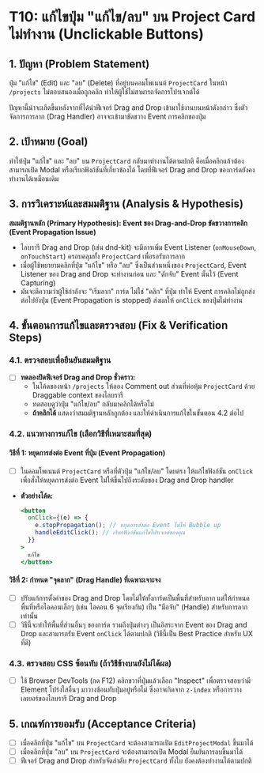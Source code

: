 # T10: แก้ไขปุ่ม "แก้ไข/ลบ" บน Project Card ไม่ทำงาน (Unclickable Buttons)

## 1. ปัญหา (Problem Statement)

ปุ่ม "แก้ไข" (Edit) และ "ลบ" (Delete) ที่อยู่บนคอมโพเนนต์ `ProjectCard` ในหน้า `/projects` ไม่ตอบสนองเมื่อถูกคลิก ทำให้ผู้ใช้ไม่สามารถจัดการโปรเจกต์ได้

ปัญหานี้น่าจะเกิดขึ้นหลังจากที่ได้นำฟีเจอร์ Drag and Drop เข้ามาใช้งานบนหน้าดังกล่าว ซึ่งตัวจัดการการลาก (Drag Handler) อาจจะเข้ามาขัดขวาง Event การคลิกของปุ่ม

## 2. เป้าหมาย (Goal)

ทำให้ปุ่ม "แก้ไข" และ "ลบ" บน `ProjectCard` กลับมาทำงานได้ตามปกติ คือเมื่อคลิกแล้วต้องสามารถเปิด Modal หรือเรียกฟังก์ชันที่เกี่ยวข้องได้ โดยที่ฟีเจอร์ Drag and Drop ของการ์ดยังคงทำงานได้เหมือนเดิม

## 3. การวิเคราะห์และสมมติฐาน (Analysis & Hypothesis)

**สมมติฐานหลัก (Primary Hypothesis): Event ของ Drag-and-Drop ขัดขวางการคลิก (Event Propagation Issue)**

* ไลบรารี Drag and Drop (เช่น dnd-kit) จะมีการเพิ่ม Event Listener (`onMouseDown`, `onTouchStart`) ครอบคลุมทั้ง `ProjectCard` เพื่อรอรับการลาก
* เมื่อผู้ใช้พยายามคลิกที่ปุ่ม "แก้ไข" หรือ "ลบ" ซึ่งเป็นส่วนหนึ่งของ `ProjectCard`, Event Listener ของ Drag and Drop จะทำงานก่อน และ "ดักจับ" Event นั้นไว้ (Event Capturing)
* มันจะตีความว่าผู้ใช้กำลังจะ "เริ่มลาก" การ์ด ไม่ใช่ "คลิก" ที่ปุ่ม ทำให้ Event การคลิกไม่ถูกส่งต่อไปยังปุ่ม (Event Propagation is stopped) ส่งผลให้ `onClick` ของปุ่มไม่ทำงาน

## 4. ขั้นตอนการแก้ไขและตรวจสอบ (Fix & Verification Steps)

### 4.1. ตรวจสอบเพื่อยืนยันสมมติฐาน

* [ ] **ทดลองปิดฟีเจอร์ Drag and Drop ชั่วคราว:**
    * ในโค้ดของหน้า `/projects` ให้ลอง Comment out ส่วนที่ห่อหุ้ม `ProjectCard` ด้วย Draggable context ของไลบรารี
    * ทดสอบดูว่าปุ่ม "แก้ไข/ลบ" กลับมาคลิกได้หรือไม่
    * **ถ้าคลิกได้** แสดงว่าสมมติฐานหลักถูกต้อง และให้ดำเนินการแก้ไขในขั้นตอน 4.2 ต่อไป

### 4.2. แนวทางการแก้ไข (เลือกวิธีที่เหมาะสมที่สุด)

#### **วิธีที่ 1: หยุดการส่งต่อ Event ที่ปุ่ม (Event Propagation)**

* [ ] ในคอมโพเนนต์ `ProjectCard` หรือที่ตัวปุ่ม "แก้ไข/ลบ" โดยตรง ให้แก้ไขฟังก์ชัน `onClick` เพื่อสั่งให้หยุดการส่งต่อ Event ไม่ให้ขึ้นไปถึงระดับของ Drag and Drop handler
* **ตัวอย่างโค้ด:**
    ```jsx
    <button
      onClick={(e) => {
        e.stopPropagation(); // หยุดการส่งต่อ Event ไม่ให้ Bubble up
        handleEditClick(); // เรียกฟังก์ชันแก้ไขโปรเจกต์ของคุณ
      }}
    >
      แก้ไข
    </button>
    ```

#### **วิธีที่ 2: กำหนด "จุดลาก" (Drag Handle) ที่เฉพาะเจาะจง**

* [ ] ปรับแก้การตั้งค่าของ Drag and Drop โดยไม่ให้ทั้งการ์ดเป็นพื้นที่สำหรับลาก แต่ให้กำหนดพื้นที่หรือไอคอนเล็กๆ (เช่น ไอคอน 6 จุดเรียงกัน) เป็น "มือจับ" (Handle) สำหรับการลากเท่านั้น
* [ ] วิธีนี้จะทำให้พื้นที่ส่วนอื่นๆ ของการ์ด รวมถึงปุ่มต่างๆ เป็นอิสระจาก Event ของ Drag and Drop และสามารถรับ Event `onClick` ได้ตามปกติ (วิธีนี้เป็น Best Practice สำหรับ UX ที่ดี)

### 4.3. ตรวจสอบ CSS ซ้อนทับ (ถ้าวิธีข้างบนยังไม่ได้ผล)

* [ ] ใช้ Browser DevTools (กด F12) คลิกขวาที่ปุ่มแล้วเลือก "Inspect" เพื่อตรวจสอบว่ามี Element โปร่งใสอื่นๆ มาวางซ้อนทับปุ่มอยู่หรือไม่ ซึ่งอาจเกิดจาก `z-index` หรือการวางเลเยอร์ของไลบรารี Drag and Drop

## 5. เกณฑ์การยอมรับ (Acceptance Criteria)

-   [ ] เมื่อคลิกที่ปุ่ม "แก้ไข" บน `ProjectCard` จะต้องสามารถเปิด `EditProjectModal` ขึ้นมาได้
-   [ ] เมื่อคลิกที่ปุ่ม "ลบ" บน `ProjectCard` จะต้องสามารถเปิด Modal ยืนยันการลบขึ้นมาได้
-   [ ] ฟีเจอร์ Drag and Drop สำหรับจัดลำดับ `ProjectCard` ทั้งใบ ยังคงต้องทำงานได้ตามปกติ